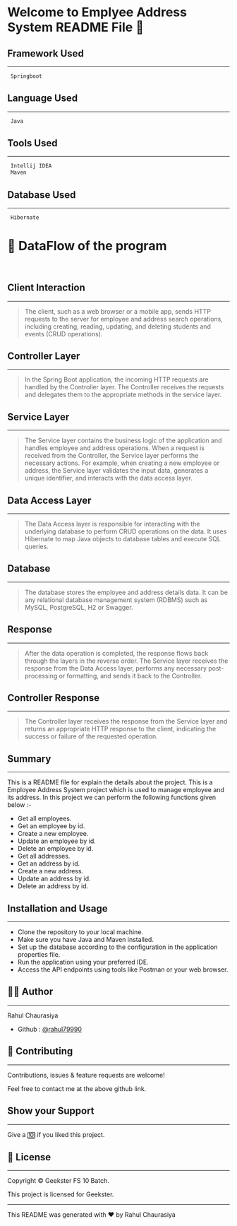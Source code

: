 # Welcome to Emplyee Address System README File :wave:


## Framework Used
___
```bash
 Springboot
```

## Language Used
___
```bash
 Java
```

## Tools Used
___
```bash
 Intellij IDEA
 Maven
```
## Database Used
___
```bash
 Hibernate
```

# :office: DataFlow of the program 
<br>

## Client Interaction
___
> The client, such as a web browser or a mobile app, sends HTTP requests to the server for employee and address search operations, including creating, reading, updating, and deleting students and events (CRUD operations).

## Controller Layer
___
> In the Spring Boot application, the incoming HTTP requests are handled by the Controller layer. The Controller receives the requests and delegates them to the appropriate methods in the service layer.

## Service Layer
___
> The Service layer contains the business logic of the application and handles employee and address operations. When a request is received from the Controller, the Service layer performs the necessary actions. For example, when creating a new employee or address, the Service layer validates the input data, generates a unique identifier, and interacts with the data access layer.

## Data Access Layer
___
> The Data Access layer is responsible for interacting with the underlying database to perform CRUD operations on the data. It uses Hibernate to map Java objects to database tables and execute SQL queries.

## Database
___
> The database stores the employee and address details data. It can be any relational database management system (RDBMS) such as MySQL, PostgreSQL, H2 or Swagger.

## Response
___
> After the data operation is completed, the response flows back through the layers in the reverse order. The Service layer receives the response from the Data Access layer, performs any necessary post-processing or formatting, and sends it back to the Controller.

## Controller Response
___
> The Controller layer receives the response from the Service layer and returns an appropriate HTTP response to the client, indicating the success or failure of the requested operation.


## Summary
___
This is a README file for explain the details about the project. This is a Employee Address System project which is used to manage employee and its address. In this project we can perform the following functions given below :-

* Get all employees.
* Get an employee by id.
* Create a new employee.
* Update an employee by id.
* Delete an employee by id.
* Get all addresses.
* Get an address by id.
* Create a new address.
* Update an address by id.
* Delete an address by id.

## Installation and Usage
___
* Clone the repository to your local machine.
* Make sure you have Java and Maven installed.
* Set up the database according to the configuration in the application properties file.
* Run the application using your preferred IDE.
* Access the API endpoints using tools like Postman or your web browser.

## :frowning_man: Author
___
Rahul Chaurasiya
* Github : [@rahul79990](https://github.com/rahul79990/Assignments)


## :handshake: Contributing
___
Contributions, issues & feature requests are  welcome!

Feel free to contact me at the above github link.

## Show your Support
___
Give a :keycap_ten: if you liked this project.

## :memo: License
___
Copyright :copyright: Geekster FS 10 Batch.

This project is licensed for Geekster.

___
This README was generated with :heart: by Rahul Chaurasiya